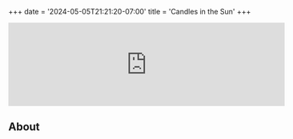 +++
date = '2024-05-05T21:21:20-07:00'
title = 'Candles in the Sun'
+++

<iframe frameborder="0" src="https://itch.io/embed/2690226" width="552" height="167"><a href="https://lucas-immanuel.itch.io/candles-in-the-sun">Candles in the Sun by Lucas Immanuel, DoubleBrackets</a></iframe>

## About